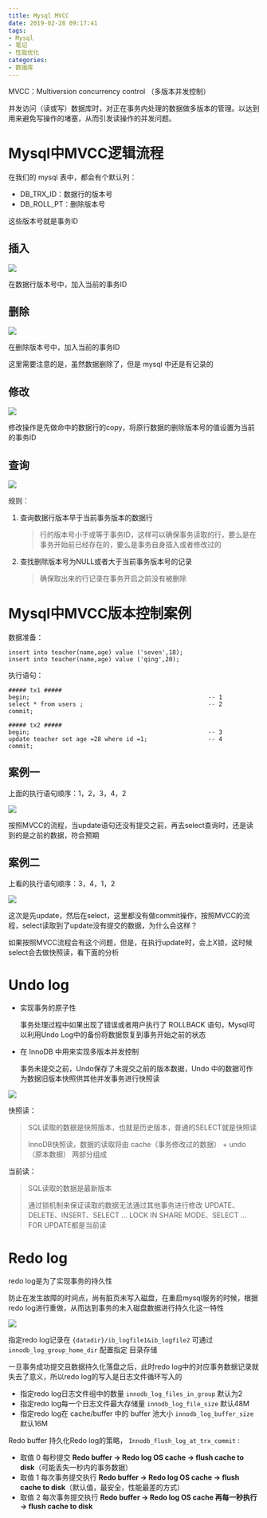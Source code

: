 ```yaml
---
title: Mysql MVCC
date: 2019-02-28 09:17:41
tags: 
- Mysql
- 笔记
- 性能优化
categories: 
- 数据库
---
```


MVCC：Multiversion concurrency control （多版本并发控制）

并发访问（读或写）数据库时，对正在事务内处理的数据做多版本的管理。以达到用来避免写操作的堵塞，从而引发读操作的并发问题。

# Mysql中MVCC逻辑流程

在我们的 mysql 表中，都会有个默认列：

- DB_TRX_ID：数据行的版本号
- DB_ROLL_PT：删除版本号

这些版本号就是事务ID

## 插入

![](/images/mysql/MVCC插入.png)

在数据行版本号中，加入当前的事务ID

## 删除

![](/images/mysql/MVCC删除.png)

在删除版本号中，加入当前的事务ID

这里需要注意的是，虽然数据删除了，但是 mysql 中还是有记录的

## 修改

![](/images/mysql/MVCC修改.png)

修改操作是先做命中的数据行的copy，将原行数据的删除版本号的值设置为当前的事务ID

## 查询

![](/images/mysql/MVCC查询.png)

规则：

1. 查询数据行版本早于当前事务版本的数据行

   > 行的版本号小于或等于事务ID，这样可以确保事务读取的行，要么是在事务开始前已经存在的，要么是事务自身插入或者修改过的

2. 查找删除版本号为NULL或者大于当前事务版本号的记录

   > 确保取出来的行记录在事务开启之前没有被删除

# Mysql中MVCC版本控制案例

数据准备：

```
insert into teacher(name,age) value ('seven',18); 
insert into teacher(name,age) value ('qing',20);
```

执行语句：

```
##### tx1 #####
begin;													-- 1
select * from users ;									-- 2
commit;

##### tx2 #####
begin;													-- 3
update teacher set age =28 where id =1;					-- 4
commit;
```

## 案例一

上面的执行语句顺序：1，2，3，4，2

![](/images/mysql/MVCC案例一.png)

按照MVCC的流程，当update语句还没有提交之前，再去select查询时，还是读到的是之前的数据，符合预期

## 案例二

上看的执行语句顺序：3，4，1，2

![](/images/mysql/MVCC案例二.png)

这次是先update，然后在select，这里都没有做commit操作，按照MVCC的流程，select读取到了update没有提交的数据，为什么会这样？

如果按照MVCC流程会有这个问题，但是，在执行update时，会上X锁，这时候select会去做快照读，看下面的分析

# Undo log

- 实现事务的原子性

  事务处理过程中如果出现了错误或者用户执行了 ROLLBACK 语句，Mysql可以利用Undo Log中的备份将数据恢复到事务开始之前的状态

- 在 InnoDB 中用来实现多版本并发控制

  事务未提交之前，Undo保存了未提交之前的版本数据，Undo 中的数据可作为数据旧版本快照供其他并发事务进行快照读 

![](/images/mysql/undo.png)

快照读：

> SQL读取的数据是快照版本，也就是历史版本，普通的SELECT就是快照读
>
> InnoDB快照读，数据的读取将由 cache（事务修改过的数据） + undo（原本数据） 两部分组成

当前读：

> SQL读取的数据是最新版本
>
> 通过锁机制来保证读取的数据无法通过其他事务进行修改 UPDATE、DELETE、INSERT、SELECT ... LOCK IN SHARE MODE、SELECT ... FOR UPDATE都是当前读 

# Redo log

redo log是为了实现事务的持久性

防止在发生故障的时间点，尚有脏页未写入磁盘，在重启mysql服务的时候，根据redo log进行重做，从而达到事务的未入磁盘数据进行持久化这一特性

![](/images/mysql/redo.png)

指定redo log记录在 `{datadir}/ib_logfile1&ib_logfile2` 可通过 `innodb_log_group_home_dir` 配置指定 目录存储 

一旦事务成功提交且数据持久化落盘之后，此时redo log中的对应事务数据记录就失去了意义，所以redo log的写入是日志文件循环写入的 

- 指定redo log日志文件组中的数量 `innodb_log_files_in_group` 默认为2 
- 指定redo log每一个日志文件最大存储量 `innodb_log_file_size` 默认48M 
- 指定redo log在 cache/buffer 中的 buffer 池大小 `innodb_log_buffer_size` 默认16M 

Redo buffer 持久化Redo log的策略， `Innodb_flush_log_at_trx_commit` :

- 取值 0 每秒提交 **Redo buffer -> Redo log OS cache -> flush cache to disk**（可能丢失一秒内的事务数据）
- 取值 1 每次事务提交执行 **Redo buffer -> Redo log OS cache -> flush cache to disk**（默认值，最安全，性能最差的方式）
- 取值 2 每次事务提交执行 **Redo buffer -> Redo log OS cache 再每一秒执行 -> flush cache to disk** 